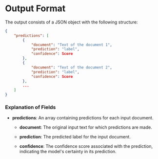 # Output Format

The output consists of a JSON object with the following structure:

```json
{
    "predictions": [
        {
            "document": "Text of the document 1",
            "prediction": "label",
            "confidence": Score
        },
        {
            "document": "Text of the document 2",
            "prediction": "label",
            "confidence": Score
        },
        ...
    ]
}
```

### Explanation of Fields

- **predictions**: An array containing predictions for each input document.

    - **document**: The original input text for which predictions are made.

    - **prediction**: The predicted label for the input document.

    - **confidence**: The confidence score associated with the prediction, indicating the model's certainty in its prediction.

